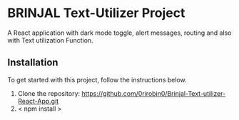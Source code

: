 # BRINJAL Text-Utilizer Project

A React application with dark mode toggle, alert messages, routing  and also with Text utilization Function.

## Installation

To get started with this project, follow the instructions below.

1. Clone the repository: https://github.com/0rirobin0/Brinjal-Text-utilizer-React-App.git
2. < npm install >

 
